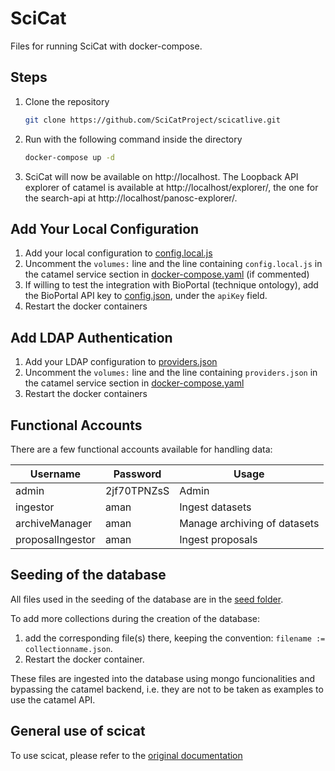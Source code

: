 # SciCat

Files for running SciCat with docker-compose.


## Steps

1. Clone the repository
   ```sh
   git clone https://github.com/SciCatProject/scicatlive.git
   ```
2. Run with the following command inside the directory
   ```sh
   docker-compose up -d
   ```
3. SciCat will now be available on http://localhost. The Loopback API explorer of catamel is available at http://localhost/explorer/, the one for the search-api at http://localhost/panosc-explorer/.

## Add Your Local Configuration

1. Add your local configuration to [config.local.js](./config/catamel/config.local.js)
2. Uncomment the `volumes:` line and the line containing `config.local.js` in the catamel service section in [docker-compose.yaml](./docker-compose.yaml) (if commented)
3. If willing to test the integration with BioPortal (technique ontology), add the BioPortal API key to [config.json](./config/search-api/config.json), under the `apiKey` field. 
4. Restart the docker containers


## Add LDAP Authentication

1. Add your LDAP configuration to [providers.json](./config/catamel/providers.json)
2. Uncomment the `volumes:` line and the line containing `providers.json` in the catamel service section in [docker-compose.yaml](./docker-compose.yaml)
3. Restart the docker containers 


## Functional Accounts

There are a few functional accounts available for handling data:

| Username         | Password    | Usage                        |
| ---------------- | ----------- | ---------------------------- |
| admin            | 2jf70TPNZsS | Admin                        |
| ingestor         | aman        | Ingest datasets              |
| archiveManager   | aman        | Manage archiving of datasets |
| proposalIngestor | aman        | Ingest proposals             |


## Seeding of the database

All files used in the seeding of the database are in the [seed folder](./seed_db/seed). 

To add more collections during the creation of the database:
1. add the corresponding file(s) there, keeping the convention: `filename := collectionname.json`.
2. Restart the docker container.

These files are ingested into the database using mongo funcionalities and bypassing the catamel backend, i.e. they are not to be taken as examples to use the catamel API.

## General use of scicat

To use scicat, please refer to the [original documentation](https://scicatproject.github.io/documentation/)
